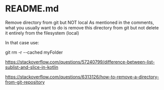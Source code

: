 # README.md

Remove directory from git but NOT local
As mentioned in the comments, what you usually want to do is remove this directory from git but not delete it entirely from the filesystem (local)

In that case use:

git rm -r --cached myFolder

https://stackoverflow.com/questions/57240799/difference-between-list-sublist-and-slice-in-kotlin

https://stackoverflow.com/questions/6313126/how-to-remove-a-directory-from-git-repository